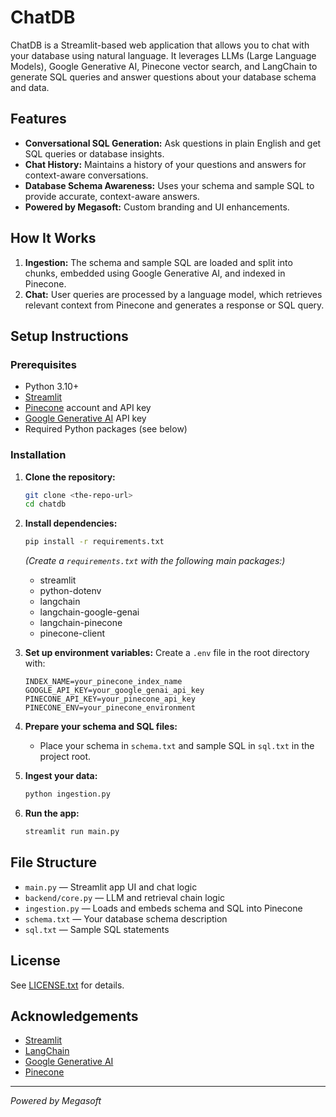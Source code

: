 # ChatDB

ChatDB is a Streamlit-based web application that allows you to chat with your database using natural language. It leverages LLMs (Large Language Models), Google Generative AI, Pinecone vector search, and LangChain to generate SQL queries and answer questions about your database schema and data.

## Features
- **Conversational SQL Generation:** Ask questions in plain English and get SQL queries or database insights.
- **Chat History:** Maintains a history of your questions and answers for context-aware conversations.
- **Database Schema Awareness:** Uses your schema and sample SQL to provide accurate, context-aware answers.
- **Powered by Megasoft:** Custom branding and UI enhancements.

## How It Works
1. **Ingestion:** The schema and sample SQL are loaded and split into chunks, embedded using Google Generative AI, and indexed in Pinecone.
2. **Chat:** User queries are processed by a language model, which retrieves relevant context from Pinecone and generates a response or SQL query.

## Setup Instructions

### Prerequisites
- Python 3.10+
- [Streamlit](https://streamlit.io/)
- [Pinecone](https://www.pinecone.io/) account and API key
- [Google Generative AI](https://ai.google.dev/) API key
- Required Python packages (see below)

### Installation
1. **Clone the repository:**
   ```sh
   git clone <the-repo-url>
   cd chatdb
   ```
2. **Install dependencies:**
   ```sh
   pip install -r requirements.txt
   ```
   *(Create a `requirements.txt` with the following main packages:)*
   - streamlit
   - python-dotenv
   - langchain
   - langchain-google-genai
   - langchain-pinecone
   - pinecone-client

3. **Set up environment variables:**
   Create a `.env` file in the root directory with:
   ```env
   INDEX_NAME=your_pinecone_index_name
   GOOGLE_API_KEY=your_google_genai_api_key
   PINECONE_API_KEY=your_pinecone_api_key
   PINECONE_ENV=your_pinecone_environment
   ```

4. **Prepare your schema and SQL files:**
   - Place your schema in `schema.txt` and sample SQL in `sql.txt` in the project root.

5. **Ingest your data:**
   ```sh
   python ingestion.py
   ```

6. **Run the app:**
   ```sh
   streamlit run main.py
   ```

## File Structure
- `main.py` — Streamlit app UI and chat logic
- `backend/core.py` — LLM and retrieval chain logic
- `ingestion.py` — Loads and embeds schema and SQL into Pinecone
- `schema.txt` — Your database schema description
- `sql.txt` — Sample SQL statements

## License
See [LICENSE.txt](LICENSE.txt) for details.

## Acknowledgements
- [Streamlit](https://streamlit.io/)
- [LangChain](https://www.langchain.com/)
- [Google Generative AI](https://ai.google.dev/)
- [Pinecone](https://www.pinecone.io/)

---
*Powered by Megasoft*
